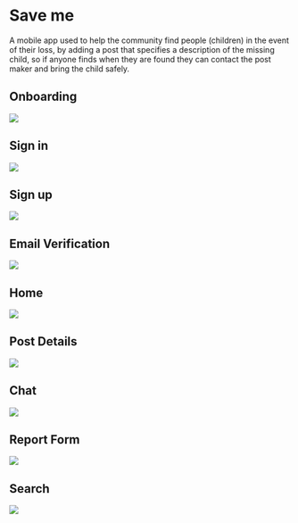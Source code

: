 # Save me
A mobile app used to help the community find people (children) in the event of their loss, by adding a post that specifies a description of the missing child, so if anyone finds when they are found they can contact the post maker and bring the child safely.

## Onboarding
![](https://github.com/Amgd2112/save-me/blob/main/snapshots/onboarding.jpg)

## Sign in
![](https://github.com/Amgd2112/save-me/blob/main/snapshots/sign%20in.jpg)

## Sign up
![](https://github.com/Amgd2112/save-me/blob/main/snapshots/sign%20up.jpg)

## Email Verification
![](https://github.com/Amgd2112/save-me/blob/main/snapshots/email-verfiy.jpg)

## Home
![](https://github.com/Amgd2112/save-me/blob/main/snapshots/missing.png)

## Post Details
![](https://github.com/Amgd2112/save-me/blob/main/snapshots/details.png)

## Chat
![](https://github.com/Amgd2112/save-me/blob/main/snapshots/conver.png)

## Report Form
![](https://github.com/Amgd2112/save-me/blob/main/snapshots/report1.png)

## Search
![](https://github.com/Amgd2112/save-me/blob/main/snapshots/search.jpg)
